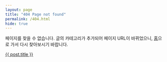 ```yaml
---
layout: page
title: "404 Page not found"
permalink: /404.html
hide: true
---
```


페이지를 찾을 수 없습니다.
글의 카테고리가 추가되어 페이지 URL이 바뀌었으니, [홈](https://sulmasulma.github.io/)으로 가서 다시 찾아보시기 바랍니다.

<a href="{{ site.baseurl }}{{ post.url }}">
  {{ post.title }}
</a>
